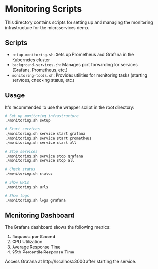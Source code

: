 # Monitoring Scripts

This directory contains scripts for setting up and managing the monitoring infrastructure for the microservices demo.

## Scripts

- `setup-monitoring.sh`: Sets up Prometheus and Grafana in the Kubernetes cluster
- `background-services.sh`: Manages port forwarding for services (Grafana, Prometheus, etc.)
- `monitoring-tools.sh`: Provides utilities for monitoring tasks (starting services, checking status, etc.)

## Usage

It's recommended to use the wrapper script in the root directory:

```bash
# Set up monitoring infrastructure
./monitoring.sh setup

# Start services
./monitoring.sh service start grafana
./monitoring.sh service start prometheus
./monitoring.sh service start all

# Stop services
./monitoring.sh service stop grafana
./monitoring.sh service stop all

# Check status
./monitoring.sh status

# Show URLs
./monitoring.sh urls

# Show logs
./monitoring.sh logs grafana
```

## Monitoring Dashboard

The Grafana dashboard shows the following metrics:

1. Requests per Second
2. CPU Utilization
3. Average Response Time
4. 95th Percentile Response Time

Access Grafana at http://localhost:3000 after starting the service.
